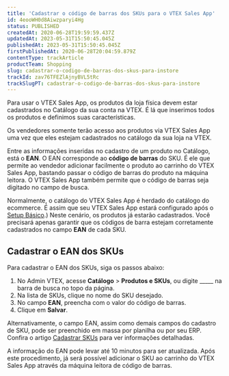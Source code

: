 ```yaml
---
title: 'Cadastrar o código de barras dos SKUs para o VTEX Sales App'
id: 4eooWH0d8Aiwzparyi4Hg
status: PUBLISHED
createdAt: 2020-06-28T19:59:59.437Z
updatedAt: 2023-05-31T15:50:45.045Z
publishedAt: 2023-05-31T15:50:45.045Z
firstPublishedAt: 2020-06-28T20:04:59.879Z
contentType: trackArticle
productTeam: Shopping
slug: cadastrar-o-codigo-de-barras-dos-skus-para-instore
trackId: zav76TFEZlAjnyBVL5tRc
trackSlugPT: cadastrar-o-codigo-de-barras-dos-skus-para-instore
---
```


Para usar o VTEX Sales App, os produtos da loja física devem estar cadastrados no Catálogo da sua conta na VTEX. É lá que inserimos todos os produtos e definimos suas características.

<div class="alert alert-warning">
Os vendedores somente terão acesso aos produtos via VTEX Sales App uma vez que eles estejam cadastrados no catálogo da sua loja na VTEX.
</div>

Entre as informações inseridas no cadastro de um produto no Catálogo, está o __EAN__. O EAN corresponde ao __código de barras__ do SKU. É ele que permite ao vendedor adicionar facilmente o produto ao carrinho do VTEX Sales App, bastando passar o código de barras do produto na máquina leitora. O VTEX Sales App também permite que o código de barras seja digitado no campo de busca.

Normalmente, o catálogo do VTEX Sales App é herdado do catálogo do ecommerce. É assim que seu VTEX Sales App estará configurado após o [Setup Básico](https://help.vtex.com/pt/tracks/instore-setting-up--zav76TFEZlAjnyBVL5tRc).) Neste cenário, os produtos já estarão cadastrados. Você precisará apenas garantir que os códigos de barra estejam corretamente cadastrados no campo __EAN__ de cada SKU.

## Cadastrar o EAN dos SKUs

Para cadastrar o EAN dos SKUs, siga os passos abaixo:

1. No Admin VTEX, acesse **Catálogo** > **Produtos e SKUs**, ou digite _____ na barra de busca no topo da página.
2. Na lista de SKUs, clique no nome do SKU desejado.
3. No campo __EAN__, preencha com o valor do código de barras.
4. Clique em __Salvar__.

Alternativamente, o campo EAN, assim como demais campos do cadastro de SKU, pode ser preenchido em massa por planilha ou por seu ERP. Confira o artigo [Cadastrar SKUs](https://help.vtex.com/pt/tracks/catalogo-101--5AF0XfnjfWeopIFBgs3LIQ/17PxekVPmVYI4c3OCQ0ddJ) para ver informações detalhadas.

<div class="alert alert-info">
A informação do EAN pode levar até 10 minutos para ser atualizada. Após este procedimento, já será possível adicionar o SKU ao carrinho do VTEX Sales App através da máquina leitora de código de barras.
</div>
